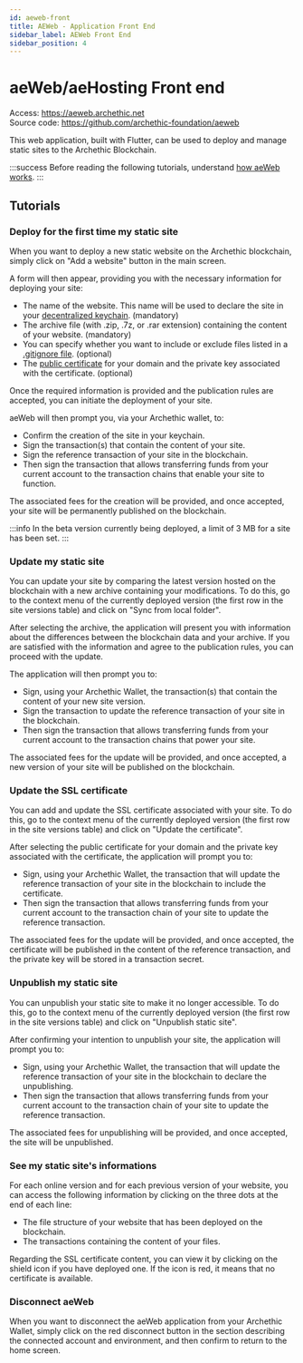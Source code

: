 ```yaml
---
id: aeweb-front
title: AEWeb - Application Front End
sidebar_label: AEWeb Front End
sidebar_position: 4
---
```



# aeWeb/aeHosting Front end

Access: https://aeweb.archethic.net<br/>
Source code: https://github.com/archethic-foundation/aeweb

This web application, built with Flutter, can be used to deploy and manage static sites to the Archethic Blockchain.

:::success
Before reading the following tutorials, understand <a href="/participate/aeweb/how-it-works" target="_blank">how aeWeb works</a>. 
:::

## Tutorials

### Deploy for the first time my static site

When you want to deploy a new static website on the Archethic blockchain, simply click on "Add a website" button in the main screen.

A form will then appear, providing you with the necessary information for deploying your site:
- The name of the website. This name will be used to declare the site in your <a href="/learn/decentralized-id/keychain" target="_blank">decentralized keychain</a>. (mandatory)
- The archive file (with .zip, .7z, or .rar extension) containing the content of your website. (mandatory)
- You can specify whether you want to include or exclude files listed in a <a href="/FAQ/aeweb#what-is-the-purpose-of-a-gitignore-file" target="_blank">.gitignore file</a>. (optional)
- The <a href="/participate/aeweb/dns#1-get-the-certificate" target="_blank">public certificate</a> for your domain and the private key associated with the certificate. (optional)

Once the required information is provided and the publication rules are accepted, you can initiate the deployment of your site.

aeWeb will then prompt you, via your Archethic wallet, to:
- Confirm the creation of the site in your keychain.
- Sign the transaction(s) that contain the content of your site.
- Sign the reference transaction of your site in the blockchain.
- Then sign the transaction that allows transferring funds from your current account to the transaction chains that enable your site to function.

The associated fees for the creation will be provided, and once accepted, your site will be permanently published on the blockchain.

:::info
In the beta version currently being deployed, a limit of 3 MB for a site has been set.
:::

### Update my static site

You can update your site by comparing the latest version hosted on the blockchain with a new archive containing your modifications.
To do this, go to the context menu of the currently deployed version (the first row in the site versions table) and click on "Sync from local folder".

After selecting the archive, the application will present you with information about the differences between the blockchain data and your archive. If you are satisfied with the information and agree to the publication rules, you can proceed with the update.

The application will then prompt you to:
- Sign, using your Archethic Wallet, the transaction(s) that contain the content of your new site version.
- Sign the transaction to update the reference transaction of your site in the blockchain.
- Then sign the transaction that allows transferring funds from your current account to the transaction chains that power your site.

The associated fees for the update will be provided, and once accepted, a new version of your site will be published on the blockchain.

### Update the SSL certificate

You can add and update the SSL certificate associated with your site. 
To do this, go to the context menu of the currently deployed version (the first row in the site versions table) and click on "Update the certificate".

After selecting the public certificate for your domain and the private key associated with the certificate, the application will prompt you to:
- Sign, using your Archethic Wallet, the transaction that will update the reference transaction of your site in the blockchain to include the certificate.
- Then sign the transaction that allows transferring funds from your current account to the transaction chain of your site to update the reference transaction.

The associated fees for the update will be provided, and once accepted, the certificate will be published in the content of the reference transaction, and the private key will be stored in a transaction secret.

### Unpublish my static site

You can unpublish your static site to make it no longer accessible. 
To do this, go to the context menu of the currently deployed version (the first row in the site versions table) and click on "Unpublish static site".

After confirming your intention to unpublish your site, the application will prompt you to:
- Sign, using your Archethic Wallet, the transaction that will update the reference transaction of your site in the blockchain to declare the unpublishing.
- Then sign the transaction that allows transferring funds from your current account to the transaction chain of your site to update the reference transaction.

The associated fees for unpublishing will be provided, and once accepted, the site will be unpublished.

### See my static site's informations

For each online version and for each previous version of your website, you can access the following information by clicking on the three dots at the end of each line:
- The file structure of your website that has been deployed on the blockchain.
- The transactions containing the content of your files.

Regarding the SSL certificate content, you can view it by clicking on the shield icon if you have deployed one. If the icon is red, it means that no certificate is available.


### Disconnect aeWeb

When you want to disconnect the aeWeb application from your Archethic Wallet, simply click on the red disconnect button in the section describing the connected account and environment, and then confirm to return to the home screen.
